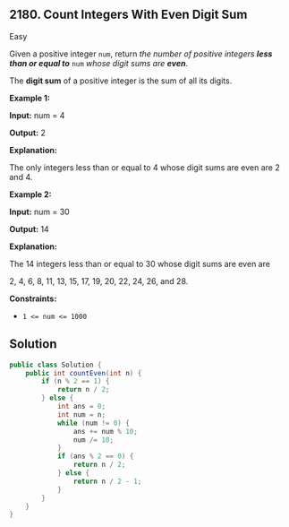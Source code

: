 ## 2180\. Count Integers With Even Digit Sum

Easy

Given a positive integer `num`, return _the number of positive integers **less than or equal to**_ `num` _whose digit sums are **even**_.

The **digit sum** of a positive integer is the sum of all its digits.

**Example 1:**

**Input:** num = 4

**Output:** 2

**Explanation:** 

The only integers less than or equal to 4 whose digit sums are even are 2 and 4.

**Example 2:**

**Input:** num = 30

**Output:** 14

**Explanation:** 

The 14 integers less than or equal to 30 whose digit sums are even are 

2, 4, 6, 8, 11, 13, 15, 17, 19, 20, 22, 24, 26, and 28.

**Constraints:**

* `1 <= num <= 1000`

## Solution

```java
public class Solution {
    public int countEven(int n) {
        if (n % 2 == 1) {
            return n / 2;
        } else {
            int ans = 0;
            int num = n;
            while (num != 0) {
                ans += num % 10;
                num /= 10;
            }
            if (ans % 2 == 0) {
                return n / 2;
            } else {
                return n / 2 - 1;
            }
        }
    }
}
```